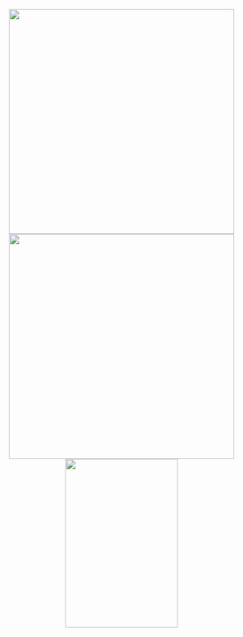 <p align = "center">
  <img src = "https://github-readme-stats.vercel.app/api?username=gfsd3v&show_icons=true&theme=gruvbox&hide_border=true" width = 400>
  <img src = "https://github-readme-streak-stats.herokuapp.com?user=gfsd3v&theme=gruvbox&hide_border=true" width = 400>
  <img height = 300 width = 200 src="https://github-readme-stats.vercel.app/api/top-langs/?username=gfsd3v&layout=compact&langs_count=4&theme=gruvbox&hide_border=true"/>
</p>
